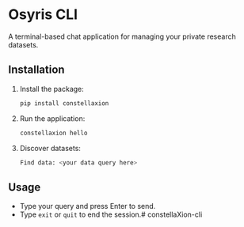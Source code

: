 # Osyris CLI

A terminal-based chat application for managing your private research datasets.

## Installation

1. Install the package:

    ```sh
    pip install constellaxion
    ```

2. Run the application:

    ```sh
    constellaxion hello
    ```

3. Discover datasets:

    ```sh
    Find data: <your data query here>
    ```

## Usage

- Type your query and press Enter to send.
- Type `exit` or `quit` to end the session.# constellaXion-cli
